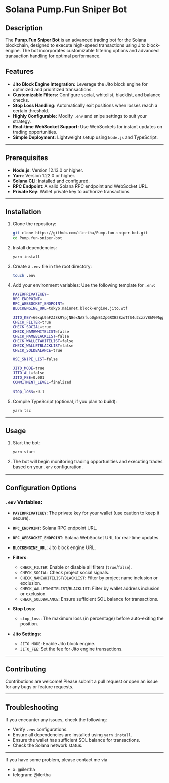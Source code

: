 
# Solana Pump.Fun Sniper Bot

## Description
The **Pump.Fun Sniper Bot** is an advanced trading bot for the Solana blockchain, designed to execute high-speed transactions using Jito block-engine. The bot incorporates customizable filtering options and advanced transaction handling for optimal performance.

## Features
- **Jito Block Engine Integration:** Leverage the Jito block engine for optimized and prioritized transactions.
- **Customizable Filters:** Configure social, whitelist, blacklist, and balance checks.
- **Stop Loss Handling:** Automatically exit positions when losses reach a certain threshold.
- **Highly Configurable:** Modify `.env` and snipe settings to suit your strategy.
- **Real-time WebSocket Support:** Use WebSockets for instant updates on trading opportunities.
- **Simple Deployment:** Lightweight setup using `Node.js` and TypeScript.

---

## Prerequisites
- **Node.js**: Version 12.13.0 or higher.
- **Yarn**: Version 1.22.0 or higher.
- **Solana CLI**: Installed and configured.
- **RPC Endpoint**: A valid Solana RPC endpoint and WebSocket URL.
- **Private Key**: Wallet private key to authorize transactions.

---

## Installation

1. Clone the repository:
   ```bash
   git clone https://github.com/ilertha/Pump.fun-sniper-bot.git
   cd Pump.fun-sniper-bot
   ```

2. Install dependencies:
   ```bash
   yarn install
   ```

3. Create a `.env` file in the root directory:
   ```bash
   touch .env
   ```

4. Add your environment variables:
   Use the following template for `.env`:
   ```bash
   PAYERPRIVATEKEY=
   RPC_ENDPOINT=
   RPC_WEBSOCKET_ENDPOINT=
   BLOCKENGINE_URL=tokyo.mainnet.block-engine.jito.wtf

   JITO_KEY=66xqL9aFZJ8k9YpjNBexNASfuoDgNE1ZpGRXB28zoTfS4u2czzVBhMNMqgZYFeMN8FnUi6gMzXWgVYRHkTZ6yuLC
   CHECK_FILTER=true
   CHECK_SOCIAL=true
   CHECK_NAMEWHITELIST=false
   CHECK_NAMEBLACKLIST=false
   CHECK_WALLETWHITELIST=false
   CHECK_WALLETBLACKLIST=false
   CHECK_SOLDBALANCE=true

   USE_SNIPE_LIST=false

   JITO_MODE=true
   JITO_ALL=false
   JITO_FEE=0.001
   COMMITMENT_LEVEL=finalized

   stop_loss=-0.1
   ```

5. Compile TypeScript (optional, if you plan to build):
   ```bash
   yarn tsc
   ```

---

## Usage

1. Start the bot:
   ```bash
   yarn start
   ```

2. The bot will begin monitoring trading opportunities and executing trades based on your `.env` configuration.

---

## Configuration Options

### `.env` Variables:
- **`PAYERPRIVATEKEY`**: The private key for your wallet (use caution to keep it secure).
- **`RPC_ENDPOINT`**: Solana RPC endpoint URL.
- **`RPC_WEBSOCKET_ENDPOINT`**: Solana WebSocket URL for real-time updates.
- **`BLOCKENGINE_URL`**: Jito block engine URL.
- **Filters**:
  - `CHECK_FILTER`: Enable or disable all filters (`true`/`false`).
  - `CHECK_SOCIAL`: Check project social signals.
  - `CHECK_NAMEWHITELIST`/`BLACKLIST`: Filter by project name inclusion or exclusion.
  - `CHECK_WALLETWHITELIST`/`BLACKLIST`: Filter by wallet address inclusion or exclusion.
  - `CHECK_SOLDBALANCE`: Ensure sufficient SOL balance for transactions.

- **Stop Loss**:
  - `stop_loss`: The maximum loss (in percentage) before auto-exiting the position.

- **Jito Settings**:
  - `JITO_MODE`: Enable Jito block engine.
  - `JITO_FEE`: Set the fee for Jito engine transactions.

---

## Contributing

Contributions are welcome! Please submit a pull request or open an issue for any bugs or feature requests.

---

## Troubleshooting
If you encounter any issues, check the following:
- Verify `.env` configurations.
- Ensure all dependencies are installed using `yarn install`.
- Ensure the wallet has sufficient SOL balance for transactions.
- Check the Solana network status.

---

If you have some problem, please contact me via

 - x: @ilertha
 - telegram: @ilertha



